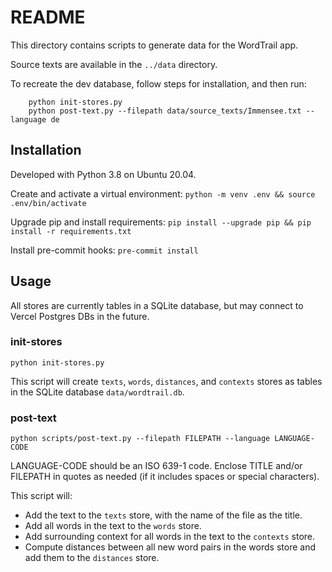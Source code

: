 # README

This directory contains scripts to generate data for the WordTrail app.

Source texts are available in the `../data` directory.

To recreate the dev database, follow steps for installation, and then run:

```[bash]
    python init-stores.py
    python post-text.py --filepath data/source_texts/Immensee.txt --language de
```

## Installation

Developed with Python 3.8 on Ubuntu 20.04.

Create and activate a virtual environment: `python -m venv .env && source .env/bin/activate`

Upgrade pip and install requirements: `pip install --upgrade pip && pip install -r requirements.txt`

Install pre-commit hooks: `pre-commit install`

## Usage

All stores are currently tables in a SQLite database, but may connect to Vercel Postgres DBs in the future.

### init-stores

```[bash]
python init-stores.py
```

This script will create `texts`, `words`, `distances`, and `contexts` stores as tables in the SQLite database `data/wordtrail.db`.

### post-text

```[bash]
python scripts/post-text.py --filepath FILEPATH --language LANGUAGE-CODE
```

LANGUAGE-CODE should be an ISO 639-1 code. Enclose TITLE and/or FILEPATH in quotes as needed (if it includes spaces or special characters).

This script will:

- Add the text to the `texts` store, with the name of the file as the title.
- Add all words in the text to the `words` store.
- Add surrounding context for all words in the text to the `contexts` store.
- Compute distances between all new word pairs in the words store and add them to the `distances` store.
